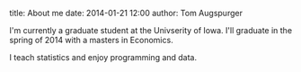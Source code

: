 title: About me
date: 2014-01-21 12:00
author: Tom Augspurger

I'm currently a graduate student at the Univserity of Iowa.
I'll graduate in the spring of 2014 with a masters in Economics.

I teach statistics and enjoy programming and data.
